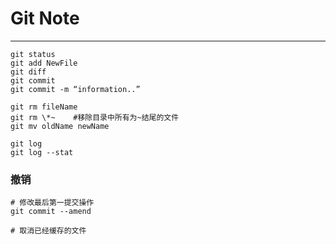 # Git Note
---

```
git status
git add NewFile
git diff
git commit
git commit -m “information..”

git rm fileName
git rm \*~    #移除目录中所有为~结尾的文件
git mv oldName newName

git log 
git log --stat

```

### 撤销
```
# 修改最后第一提交操作
git commit --amend   

# 取消已经缓存的文件


```
